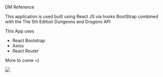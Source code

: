 DM Reference 

This application is used built using React JS via hooks
BootStrap
combined with the The 5th Edition Dungeons and Dragons API

This App uses 
* React Bootstrap 
* Axios
* React Router

More to come =)

![](https://2.bp.blogspot.com/-GldrC4PIhPo/UuaQH4ilhnI/AAAAAAAAGlw/XE2Dd2D3b3M/s1600/dnd.gif)